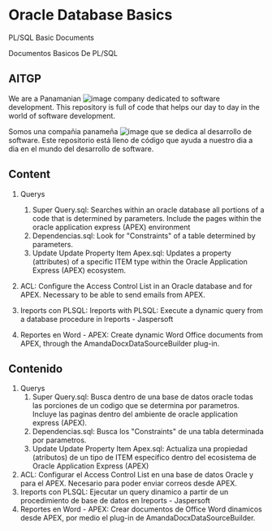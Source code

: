 # Oracle Database Basics
PL/SQL Basic Documents

Documentos Basicos De PL/SQL

## AITGP 
We are a Panamanian ![image](https://user-images.githubusercontent.com/64084293/117482300-cb0bcc00-af29-11eb-8103-6ba1291145bf.png)
 company dedicated to software development.
This repository is full of code that helps our day to day in the world of software development.

Somos una compañia panameña ![image](https://user-images.githubusercontent.com/64084293/117482302-ccd58f80-af29-11eb-88d9-17cf775b980a.png)
que se dedica al desarrollo de software.
Este repositorio está lleno de código que ayuda a nuestro dia a dia en el mundo del desarrollo de software.



## Content
1. Querys
    1. Super Query.sql: Searches within an oracle database all portions of a code that is determined by parameters. Include the pages within the oracle application express (APEX) environment
    2. Dependencias.sql: Look for "Constraints" of a table determined by parameters.
    3. Update Update Property Item Apex.sql: Updates a property (attributes) of a specific ITEM type within the Oracle Application Express (APEX) ecosystem.

2. ACL: Configure the Access Control List in an Oracle database and for APEX. Necessary to be able to send emails from APEX.
3. Ireports con PLSQL: Ireports with PLSQL: Execute a dynamic query from a database procedure in Ireports - Jaspersoft
4. Reportes en Word - APEX: Create dynamic Word Office documents from APEX, through the AmandaDocxDataSourceBuilder plug-in.

## Contenido
1. Querys
    1. Super Query.sql: Busca dentro de una base de datos oracle todas las porciones de un codigo que se determina por parametros. Incluye las paginas dentro del ambiente de oracle application express (APEX).
    2. Dependencias.sql: Busca los "Constraints" de una tabla determinada por parametros. 
    3. Update Update Property Item Apex.sql: Actualiza una propiedad (atributos) de un tipo de ITEM especifico dentro del ecosistema de Oracle Application Express (APEX)
2. ACL: Configurar el Access Control List en una base de datos Oracle y para el APEX. Necesario para poder enviar correos desde APEX.
3. Ireports con PLSQL: Ejecutar un query dinamico a partir de un procedimiento de base de datos en Ireports - Jaspersoft
4. Reportes en Word - APEX: Crear documentos de Office Word dinamicos desde APEX, por medio el plug-in de AmandaDocxDataSourceBuilder.
